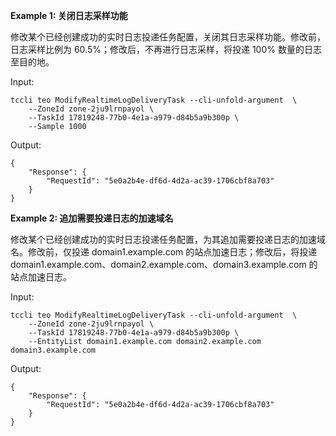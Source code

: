 **Example 1: 关闭日志采样功能**

修改某个已经创建成功的实时日志投递任务配置，关闭其日志采样功能。修改前，日志采样比例为 60.5%；修改后，不再进行日志采样，将投递 100% 数量的日志至目的地。

Input: 

```
tccli teo ModifyRealtimeLogDeliveryTask --cli-unfold-argument  \
    --ZoneId zone-2ju9lrnpayol \
    --TaskId 17819248-77b0-4e1a-a979-d84b5a9b300p \
    --Sample 1000
```

Output: 
```
{
    "Response": {
        "RequestId": "5e0a2b4e-df6d-4d2a-ac39-1706cbf8a703"
    }
}
```

**Example 2: 追加需要投递日志的加速域名**

修改某个已经创建成功的实时日志投递任务配置，为其追加需要投递日志的加速域名。修改前，仅投递 domain1.example.com 的站点加速日志；修改后，将投递 domain1.example.com、domain2.example.com、domain3.example.com 的站点加速日志。

Input: 

```
tccli teo ModifyRealtimeLogDeliveryTask --cli-unfold-argument  \
    --ZoneId zone-2ju9lrnpayol \
    --TaskId 17819248-77b0-4e1a-a979-d84b5a9b300p \
    --EntityList domain1.example.com domain2.example.com domain3.example.com
```

Output: 
```
{
    "Response": {
        "RequestId": "5e0a2b4e-df6d-4d2a-ac39-1706cbf8a703"
    }
}
```

